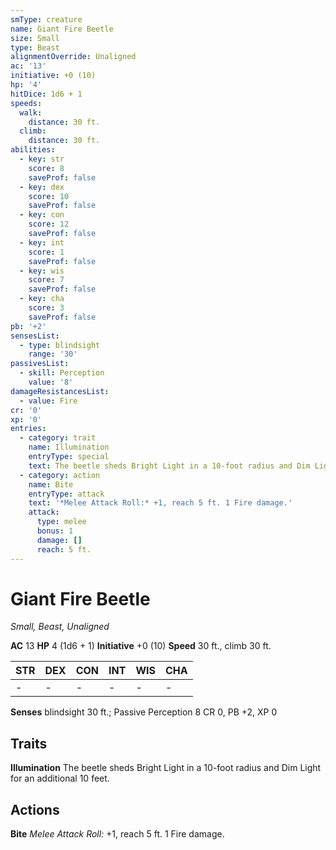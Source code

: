 ```yaml
---
smType: creature
name: Giant Fire Beetle
size: Small
type: Beast
alignmentOverride: Unaligned
ac: '13'
initiative: +0 (10)
hp: '4'
hitDice: 1d6 + 1
speeds:
  walk:
    distance: 30 ft.
  climb:
    distance: 30 ft.
abilities:
  - key: str
    score: 8
    saveProf: false
  - key: dex
    score: 10
    saveProf: false
  - key: con
    score: 12
    saveProf: false
  - key: int
    score: 1
    saveProf: false
  - key: wis
    score: 7
    saveProf: false
  - key: cha
    score: 3
    saveProf: false
pb: '+2'
sensesList:
  - type: blindsight
    range: '30'
passivesList:
  - skill: Perception
    value: '8'
damageResistancesList:
  - value: Fire
cr: '0'
xp: '0'
entries:
  - category: trait
    name: Illumination
    entryType: special
    text: The beetle sheds Bright Light in a 10-foot radius and Dim Light for an additional 10 feet.
  - category: action
    name: Bite
    entryType: attack
    text: '*Melee Attack Roll:* +1, reach 5 ft. 1 Fire damage.'
    attack:
      type: melee
      bonus: 1
      damage: []
      reach: 5 ft.
---
```


# Giant Fire Beetle
*Small, Beast, Unaligned*

**AC** 13
**HP** 4 (1d6 + 1)
**Initiative** +0 (10)
**Speed** 30 ft., climb 30 ft.

| STR | DEX | CON | INT | WIS | CHA |
| --- | --- | --- | --- | --- | --- |
| - | - | - | - | - | - |

**Senses** blindsight 30 ft.; Passive Perception 8
CR 0, PB +2, XP 0

## Traits

**Illumination**
The beetle sheds Bright Light in a 10-foot radius and Dim Light for an additional 10 feet.

## Actions

**Bite**
*Melee Attack Roll:* +1, reach 5 ft. 1 Fire damage.
